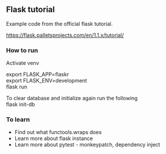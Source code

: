 ## Flask tutorial 
Example code from the official flask tutorial. 

https://flask.palletsprojects.com/en/1.1.x/tutorial/



### How to run 
Activate venv   

export FLASK_APP=flaskr  
export FLASK_ENV=development  
flask run  

To clear database and initialize again run the following  
flask init-db 



### To learn 
* Find out what functools.wraps does
* Learn more about flask instance 
* Learn more about pytest - monkeypatch, dependency inject